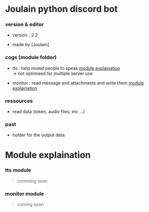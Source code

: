 # Joulain python discord bot

### version & editor 
* version : 2.2

* made by [Joulain]

### cogs (module folder)
* tts : help muted people to speak [module explaination](#tts-module)\
-> not optimised for multiple server use

* monitor : read message and attachments and write them [module explaination](#monitor-module)

### ressources
* read data (token, audio files, etc ...)

### past
* holder for the output data




# Module explaination

### tts module

> comming soon

### monitor module

> coming soon